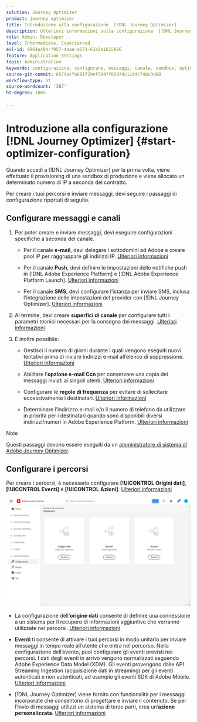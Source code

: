 ```yaml
---
solution: Journey Optimizer
product: journey optimizer
title: Introduzione alla configurazione  [!DNL Journey Optimizer]
description: Ulteriori informazioni sulla configurazione  [!DNL Journey Optimizer]
role: Admin, Developer
level: Intermediate, Experienced
exl-id: 0964a484-f957-4aae-a571-61b2a1615026
feature: Application Settings
topic: Administration
keywords: configurazione, configurare, messaggi, canale, sandbox, optimizer
source-git-commit: 8579acfa881f29ef3947f6597dc11d4c740c3d68
workflow-type: ht
source-wordcount: '387'
ht-degree: 100%

---
```



# Introduzione alla configurazione [!DNL Journey Optimizer] {#start-optimizer-configuration}

Quando accedi a [!DNL Journey Optimizer] per la prima volta, viene effettuato il provisioning di una sandbox di produzione e viene allocato un determinato numero di IP a seconda del contratto.

Per creare i tuoi percorsi e inviare messaggi, devi seguire i passaggi di configurazione riportati di seguito.

## Configurare messaggi e canali

1. Per poter creare e inviare messaggi, devi eseguire configurazioni specifiche a seconda del canale.

   * Per il canale **e-mail**, devi delegare i sottodomini ad Adobe e creare pool IP per raggruppare gli indirizzi IP. [Ulteriori informazioni](../email/get-started-email-config.md)

   * Per il canale **Push**, devi definire le impostazioni delle notifiche push in [!DNL Adobe Experience Platform] e [!DNL Adobe Experience Platform Launch]. [Ulteriori informazioni](../push/push-configuration.md)

   * Per il canale **SMS**, devi configurare l’istanza per inviare SMS, inclusa l’integrazione delle impostazioni del provider con [!DNL Journey Optimizer]. [Ulteriori informazioni](../sms/sms-configuration.md)

1. Al termine, devi creare **superfici di canale** per configurare tutti i parametri tecnici necessari per la consegna dei messaggi. [Ulteriori informazioni](channel-surfaces.md)

1. È inoltre possibile:

   * Gestisci il numero di giorni durante i quali vengono eseguiti nuovi tentativi prima di inviare indirizzi e-mail all’elenco di soppressione. [Ulteriori informazioni](manage-suppression-list.md)

   * Abilitare l’**opzione e-mail Ccn** per conservare una copia dei messaggi inviati ai singoli utenti. [Ulteriori informazioni](archiving-support.md#enable-bcc)

   * Configurare le **regole di frequenza** per evitare di sollecitare eccessivamente i destinatari. [Ulteriori informazioni](frequency-rules.md)

   * Determinare l’indirizzo e-mail e/o il numero di telefono da utilizzare in priorità per i destinatari quando sono disponibili diversi indirizzi/numeri in Adobe Experience Platform. [Ulteriori informazioni](primary-email-addresses.md)

<!--* Understand the push notification flow. [Learn more](../push/push-gs.md)-->

>[!NOTE]
>
>Questi passaggi devono essere eseguiti da un [amministratore di sistema di Adobe Journey Optimizer](../start/path/administrator.md).

## Configurare i percorsi

Per creare i percorsi, è necessario configurare **[!UICONTROL Origini dati]**, **[!UICONTROL Eventi]** e **[!UICONTROL Azioni]**. [Ulteriori informazioni](about-data-sources-events-actions.md)

![](assets/admin-menu.png)

* La configurazione dell‘**origine dati** consente di definire una connessione a un sistema per il recupero di informazioni aggiuntive che verranno utilizzate nei percorsi. [Ulteriori informazioni](../datasource/about-data-sources.md)

* **Eventi** ti consente di attivare i tuoi percorsi in modo unitario per inviare messaggi in tempo reale all’utente che entra nel percorso. Nella configurazione dell’evento, puoi configurare gli eventi previsti nei percorsi. I dati degli eventi in arrivo vengono normalizzati seguendo Adobe Experience Data Model (XDM). Gli eventi provengono dalle API Streaming Ingestion (acquisizione dati in streaming) per gli eventi autenticati e non autenticati, ad esempio gli eventi SDK di Adobe Mobile. [Ulteriori informazioni](../event/about-events.md)

* [!DNL Journey Optimizer] viene fornito con funzionalità per i messaggi incorporate che consentono di progettare e inviare il contenuto. Se per l’invio di messaggi utilizzi un sistema di terze parti, crea un‘**azione personalizzata**. [Ulteriori informazioni](../action/action.md)